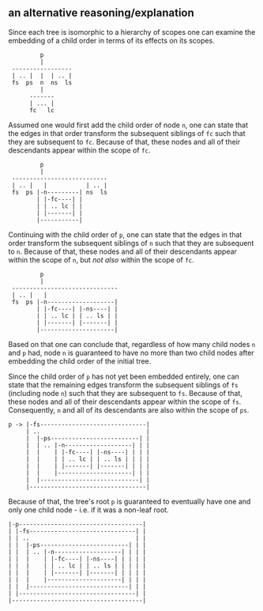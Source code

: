 
<!-- ======================================================================= -->
## an alternative reasoning/explanation

Since each tree is isomorphic to a hierarchy of scopes one can examine the
embedding of a child order in terms of its effects on its scopes.

```
         p
         |
 -----------------
 | .. |  |  | .. |
 fs  ps  n  ns  ls
         |
      -------
      | ... |
      fc   lc
```

Assumed one would first add the child order of node `n`, one can state that
the edges in that order transform the subsequent siblings of `fc` such that
they are subsequent to `fc`. Because of that, these nodes and all of their
descendants appear within the scope of `fc`.

```
         p
         |
 ---------------------------
 | .. |   |           | .. |
 fs  ps |-n---------| ns  ls
        | |-fc----| |
        | | .. lc | |
        | |-------| |
        |-----------|
```

Continuing with the child order of `p`, one can state that the edges in that
order transform the subsequent siblings of `n` such that they are subsequent
to `n`. Because of that, these nodes and all of their descendants appear
within the scope of `n`, but *not also* within the scope of `fc`.

```
         p
         |
 ------------------------------
 | .. |   |
 fs  ps |-n-------------------|
        | |-fc----| |-ns----| |
        | | .. lc | | .. ls | |
        | |-------| |-------| |
        |---------------------|
```

Based on that one can conclude that, regardless of how many child nodes `n`
and `p` had, node `n` is guaranteed to have no more than two child nodes after
embedding the child order of the initial tree.

Since the child order of `p` has not yet been embedded entirely, one can state
that the remaining edges transform the subsequent siblings of `fs` (including
node `n`) such that they are subsequent to `fs`. Because of that, these nodes
and all of their descendants appear within the scope of `fs`. Consequently,
`n` and all of its descendants are also within the scope of `ps`.

```
p -> |-fs------------------------------|
     | ..                              |
     |  |-ps-------------------------| |
     |  | .. |-n-------------------| | |
     |  |    | |-fc----| |-ns----| | | |
     |  |    | | .. lc | | .. ls | | | |
     |  |    | |-------| |-------| | | |
     |  |    |---------------------| | |
     |  |----------------------------| |
     |---------------------------------|
```

Because of that, the tree's root `p` is guaranteed to eventually have one
and only one child node - i.e. if it was a non-leaf root.

```
|-p-----------------------------------|
| |-fs------------------------------| |
| | ..                              | |
| |  |-ps-------------------------| | |
| |  | .. |-n-------------------| | | |
| |  |    | |-fc----| |-ns----| | | | |
| |  |    | | .. lc | | .. ls | | | | |
| |  |    | |-------| |-------| | | | |
| |  |    |---------------------| | | |
| |  |----------------------------| | |
| |---------------------------------| |
|-------------------------------------|
```
